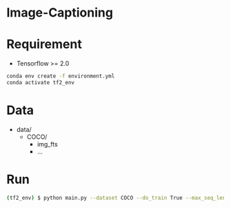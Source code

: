 # Image-Captioning

# Requirement
- Tensorflow >= 2.0
```bash
conda env create -f environment.yml
conda activate tf2_env
```

# Data
- data/
    - COCO/
        - img_fts
        - ...

# Run
```bash
(tf2_env) $ python main.py --dataset COCO --do_train True --max_seq_len 30
```